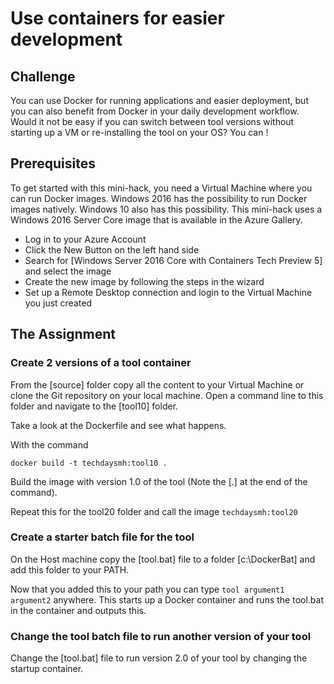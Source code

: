 # Use containers for easier development #

## Challenge ##
You can use Docker for running applications and easier deployment, but you can also benefit from Docker in your daily development workflow. Would it not be easy if you can switch between tool versions without starting up a VM or re-installing the tool on your OS? You can !

## Prerequisites ##
To get started with this mini-hack, you need a Virtual Machine where you can run Docker images. Windows 2016 has the possibility to run Docker images natively. Windows 10 also has this possibility. This mini-hack uses a Windows 2016 Server Core image that is available in the Azure Gallery.

- Log in to your Azure Account
- Click the New Button on the left hand side 
- Search for [Windows Server 2016 Core with Containers Tech Preview 5] and select the image 
- Create the new image by following the steps in the wizard
- Set up a Remote Desktop connection and login to the Virtual Machine you just created

## The Assignment ##

### Create 2 versions of a tool container ###
From the [source] folder copy all the content to your Virtual Machine or clone the Git repository on your local machine. Open a command line to this folder and navigate to the [tool10] folder.

Take a look at the Dockerfile and see what happens.

With the command 

    docker build -t techdaysmh:tool10 .

Build the image with version 1.0 of the tool (Note the [.] at the end of the command).

Repeat this for the tool20 folder and call the image `techdaysmh:tool20`

### Create a starter batch file for the tool ###
On the Host machine copy the [tool.bat] file to a folder [c:\DockerBat] and add this folder to your PATH.

Now that you added this to your path you can type `tool argument1 argument2` anywhere. This starts up a Docker container and runs the tool.bat in the container and outputs this.

### Change the tool batch file to run another version of your tool ###
Change the [tool.bat] file to run version 2.0 of your tool by changing the startup container.

